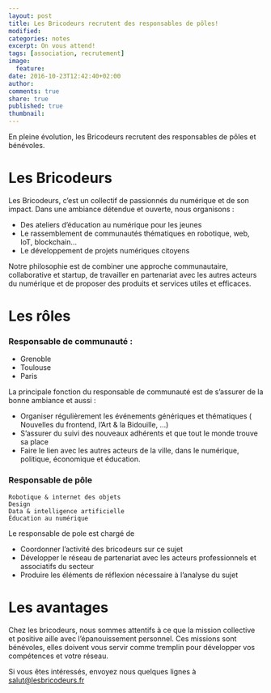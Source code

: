 ```yaml
---
layout: post
title: Les Bricodeurs recrutent des responsables de pôles!
modified:
categories: notes
excerpt: On vous attend!
tags: [association, recrutement]
image:
  feature:
date: 2016-10-23T12:42:40+02:00
author: 
comments: true
share: true
published: true
thumbnail: 
---
```


En pleine évolution, les Bricodeurs recrutent des responsables de pôles et bénévoles.

# Les Bricodeurs

Les Bricodeurs, c’est un collectif de passionnés du numérique et de son impact. Dans une ambiance détendue et ouverte, nous organisons :

* Des ateliers d’éducation au numérique pour les jeunes
* Le rassemblement de communautés thématiques en robotique, web, IoT, blockchain…
* Le développement de projets numériques citoyens

Notre philosophie est de combiner une approche communautaire, collaborative et startup, de travailler en partenariat avec les autres acteurs du numérique et de proposer des produits et services utiles et efficaces.

# Les rôles

### Responsable de communauté : 

* Grenoble
* Toulouse
* Paris

La principale fonction du responsable de communauté est de s’assurer de la bonne ambiance et aussi : 

* Organiser régulièrement les événements génériques et thématiques ( Nouvelles du frontend, l’Art & la Bidouille, …)
* S’assurer du suivi des nouveaux adhérents et que tout le monde trouve sa place
* Faire le lien avec les autres acteurs de la ville, dans le numérique, politique, économique et éducation.


### Responsable de pôle

	Robotique & internet des objets
	Design
	Data & intelligence artificielle
	Éducation au numérique

Le responsable de pole est chargé de

*	Coordonner l’activité des bricodeurs sur ce sujet
*	Développer le réseau de partenariat avec les acteurs professionnels et associatifs du secteur
*	Produire les éléments de réflexion nécessaire à l’analyse du sujet

# Les avantages
Chez les bricodeurs, nous sommes attentifs à ce que la mission collective et positive aille avec l’épanouissement personnel.
Ces missions sont bénévoles, elles doivent vous servir comme tremplin pour développer vos compétences et votre réseau.

Si vous êtes intéressés, envoyez nous quelques lignes à [salut@lesbricodeurs.fr](mailto:salut@lesbricodeurs.fr)
